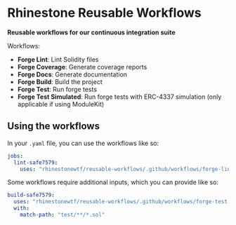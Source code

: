 # Rhinestone Reusable Workflows

**Reusable workflows for our continuous integration suite**

Workflows:

- **Forge Lint**: Lint Solidity files
- **Forge Coverage**: Generate coverage reports
- **Forge Docs**: Generate documentation
- **Forge Build**: Build the project
- **Forge Test**: Run forge tests
- **Forge Test Simulated**: Run forge tests with ERC-4337 simulation (only applicable if using ModuleKit)

## Using the workflows

In your `.yaml` file, you can use the workflows like so:

```yaml
jobs:
  lint-safe7579:
    uses: "rhinestonewtf/reusable-workflows/.github/workflows/forge-lint.yaml@main"
```

Some workflows require additional inputs, which you can provide like so:

```yaml
build-safe7579:
  uses: "rhinestonewtf/reusable-workflows/.github/workflows/forge-test.yaml@main"
  with:
    match-path: "test/**/*.sol"
```
